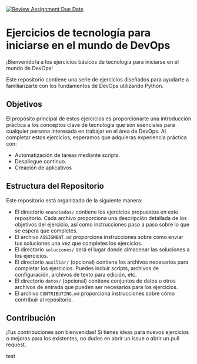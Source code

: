 [![Review Assignment Due Date](https://classroom.github.com/assets/deadline-readme-button-24ddc0f5d75046c5622901739e7c5dd533143b0c8e959d652212380cedb1ea36.svg)](https://classroom.github.com/a/W35WRhBJ)
# Ejercicios de tecnología para iniciarse en el mundo de DevOps

¡Bienvenido/a a los ejercicios básicos de tecnología para iniciarse en el mundo de DevOps! 

Este repositorio contiene una serie de ejercicios diseñados para ayudarte a familiarizarte con los fundamentos de DevOps utilizando Python.

## Objetivos
El propósito principal de estos ejercicios es proporcionarte una introducción práctica a los conceptos clave de tecnología que son esenciales para cualquier persona interesada en trabajar en el área de DevOps. Al completar estos ejercicios, esperamos que adquieras experiencia práctica con:
- Automatización de tareas mediante scripts.
- Despliegue continuo.
- Creación de aplicativos

## Estructura del Repositorio
Este repositorio está organizado de la siguiente manera:
- El directorio `enunciados/` contiene los ejercicios propuestos en este repositorio. Cada archivo proporciona una descripción detallada de los objetivos del ejercicio, así como instrucciones paso a paso sobre lo que se espera que completes.
- El archivo `ASSIGMENT.md` proporciona instrucciones sobre cómo enviar tus soluciones una vez que completes los ejercicios.
- El directorio `soluciones/` será el lugar donde almacenar las soluciones a los ejercicios.
- El directorio `auxiliar/` (opcional) contiene los archivos necesarios para completar los ejercicios. Puedes incluir scripts, archivos de configuración, archivos de texto para edición, etc.
- El directorio `datos/` (opcional) contiene conjuntos de datos u otros archivos de entrada que pueden ser necesarios para los ejercicios.
- El archivo `CONTRIBUTING.md` proporciona instrucciones sobre cómo contribuir al repositorio.

## Contribución
¡Tus contribuciones son bienvenidas! Si tienes ideas para nuevos ejercicios o mejoras para los existentes, no dudes en abrir un issue o abrir un pull request.


test